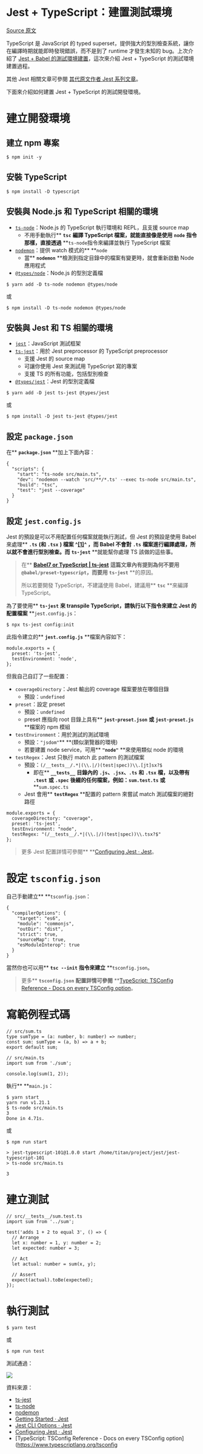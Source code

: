 # Jest + TypeScript：建置測試環境

[Source 原文](https://titangene.github.io/article/jest-typescript.html)

TypeScript 是 JavaScript 的 typed superset，提供強大的型別檢查系統，讓你在編譯時期就能即時發現錯誤，而不是到了 runtime 才發生未知的 bug。上次介紹了 [Jest + Babel 的測試環境建置](https://titangene.github.io/article/jest-build-test-env.html)，這次來介紹 Jest + TypeScript 的測試環境建置過程。

其他 Jest 相關文章可參閱 [其代原文作者 Jest 系列文章](https://titangene.github.io/tags/jest/)。

下面來介紹如何建置 Jest + TypeScript 的測試開發環境。

# 建立開發環境

## 建立 npm 專案

```
$ npm init -y
```

## 安裝 TypeScript

```
$ npm install -D typescript
```

## 安裝與 Node.js 和 TypeScript 相關的環境

* [`ts-node`](https://github.com/TypeStrong/ts-node)：Node.js 的 TypeScript 執行環境和 REPL，且支援 source map
  * 不用手動執行** **`tsc`** **編譯 TypeScript 檔案，就能直接像是使用** **`node`** **指令那樣，直接透過** **`ts-node`指令來編譯並執行 TypeScript 檔案
* [`nodemon`](https://github.com/remy/nodemon)：提供 watch 模式的** **`node`
  * 當** **`nodemon`** **檢測到指定目錄中的檔案有變更時，就會重新啟動 Node 應用程式
* [`@types/node`](https://www.npmjs.com/package/@types/node)：Node.js 的型別定義檔

```
$ yarn add -D ts-node nodemon @types/node
```

或

```
$ npm install -D ts-node nodemon @types/node
```

## 安裝與 Jest 和 TS 相關的環境

* [`jest`](https://github.com/facebook/jest)：JavaScript 測試框架
* [`ts-jest`](https://github.com/kulshekhar/ts-jest)：用於 Jest preprocessor 的 TypeScript preprocessor
  * 支援 Jest 的 source map
  * 可讓你使用 Jest 來測試用 TypeScript 寫的專案
  * 支援 TS 的所有功能，包括型別檢查
* [`@types/jest`](https://www.npmjs.com/package/@types/jest)：Jest 的型別定義檔

```
$ yarn add -D jest ts-jest @types/jest
```

或

```
$ npm install -D jest ts-jest @types/jest
```

## 設定 `package.json`

在** **`package.json`** **加上下面內容：

```
{
  "scripts": {
    "start": "ts-node src/main.ts",
    "dev": "nodemon --watch 'src/**/*.ts' --exec ts-node src/main.ts",
    "build": "tsc",
    "test": "jest --coverage"
  }
}
```

## 設定 `jest.config.js`

Jest 的預設是可以不用配置任何檔案就能執行測試，但 Jest 的預設是使用 Babel 來處理** **`.ts`** **(和** **`.tsx`** **) 檔案** **^[[1]](https://titangene.github.io/article/jest-typescript.html#fn1)^ ，而 Babel 不會對** **`.ts`** **檔案進行編譯處理，所以就不會進行型別檢查。而** **`ts-jest`** **就能幫你處理 TS 該做的這些事。

> 在** **[Babel7 or TypeScript | ts-jest](https://kulshekhar.github.io/ts-jest/user/babel7-or-ts)** **這篇文章內有提到為何不要用** **`@babel/preset-typescript`，而要用** **`ts-jest`** **的原因。
>
> 所以若要開發 TypeScript，不建議使用 Babel，建議用** **`tsc`** **來編譯 TypeScript。

為了要使用** **`ts-jest`** **來 transpile TypeScript，請執行以下指令來建立 Jest 的配置檔案** **`jest.config.js`：

```
$ npx ts-jest config:init
```

此指令建立的** **`jest.config.js`** **檔案內容如下：

```
module.exports = {
  preset: 'ts-jest',
  testEnvironment: 'node',
};
```

但我自己自訂了一些配置：

* `coverageDirectory`：Jest 輸出的 coverage 檔案要放在哪個目錄
  * 預設：`undefined`
* `preset`：設定 preset
  * 預設：`undefined`
  * preset 應指向 root 目錄上具有** **`jest-preset.json`** **或** **`jest-preset.js`** **檔案的 npm 模組
* `testEnvironment`：用於測試的測試環境
  * 預設：`"jsdom"`** **(類似瀏覽器的環境)
  * 若要建置 node service，可用** **`"node"`** **來使用類似 node 的環境
* `testRegex`：Jest 只執行 match 此 pattern 的測試檔案
  * 預設：`(/__tests__/.*|(\\.|/)(test|spec))\\.[jt]sx?$`
    * 即在** **`__tests__`** **目錄內的** **`.js`、`.jsx`、`.ts`** **和** **`.tsx`** **檔，以及帶有** **`.test`** **或** **`.spec`** **後綴的任何檔案，例如：`sum.test.ts`** **或** **`sum.spec.ts`
  * Jest 會用** **`testRegex`** **配置的 pattern 來嘗試 match 測試檔案的絕對路徑

```
module.exports = {
  coverageDirectory: "coverage",
  preset: 'ts-jest',
  testEnvironment: "node",
  testRegex: "(/__tests__/.*|(\\.|/)(test|spec))\\.tsx?$"
};
```

> 更多 Jest 配置詳情可參閱** **[Configuring Jest · Jest](https://jestjs.io/docs/en/configuration)。

# 設定 `tsconfig.json`

自己手動建立** **`tsconfig.json`：

```
{
  "compilerOptions": {
    "target": "es6",
    "module": "commonjs",
    "outDir": "dist",
    "strict": true,
    "sourceMap": true,
    "esModuleInterop": true
  }
}
```

當然你也可以用** **`tsc --init`** **指令來建立** **`tsconfig.json`。

> 更多** **`tsconfig.json`** **配置詳情可參閱** **[TypeScript: TSConfig Reference - Docs on every TSConfig option](https://www.typescriptlang.org/tsconfig)。

# 寫範例程式碼

```
// src/sum.ts
type sumType = (a: number, b: number) => number;
const sum: sumType = (a, b) => a + b;
export default sum;
```

```
// src/main.ts
import sum from './sum';

console.log(sum(1, 2));
```

執行** **`main.js`：

```
$ yarn start
yarn run v1.21.1
$ ts-node src/main.ts
3
Done in 4.71s.
```

或

```
$ npm run start

> jest-typescript-101@1.0.0 start /home/titan/project/jest/jest-typescript-101
> ts-node src/main.ts

3
```

# 建立測試

```
// src/__tests__/sum.test.ts
import sum from '../sum';

test('adds 1 + 2 to equal 3', () => {
  // Arrange
  let x: number = 1, y: number = 2;
  let expected: number = 3;

  // Act
  let actual: number = sum(x, y);

  // Assert
  expect(actual).toBe(expected);
});
```

# 執行測試

```
$ yarn test
```

或

```
$ npm run test
```

測試通過：

![](./doc/images/2020-05-31-23-23-21.png)

資料來源：

* [ts-jest](https://kulshekhar.github.io/ts-jest/)
* [ts-node](https://github.com/TypeStrong/ts-node)
* [nodemon](https://github.com/remy/nodemon)
* [Getting Started · Jest](https://jestjs.io/docs/en/getting-started)
* [Jest CLI Options · Jest](https://jestjs.io/docs/en/cli)
* [Configuring Jest · Jest](https://jestjs.io/docs/en/configuration)
* [TypeScript: TSConfig Reference - Docs on every TSConfig option](https://www.typescriptlang.org/tsconfig
